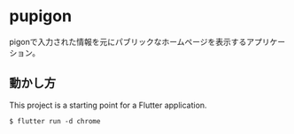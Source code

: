 # pupigon

pigonで入力された情報を元にパブリックなホームページを表示するアプリケーション。

## 動かし方

This project is a starting point for a Flutter application.

`$ flutter run -d chrome`
